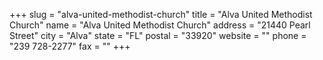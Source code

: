 +++
slug = "alva-united-methodist-church"
title = "Alva United Methodist Church"
name = "Alva United Methodist Church"
address = "21440 Pearl Street"
city = "Alva"
state = "FL"
postal = "33920"
website = ""
phone = "239 728-2277"
fax = ""
+++
